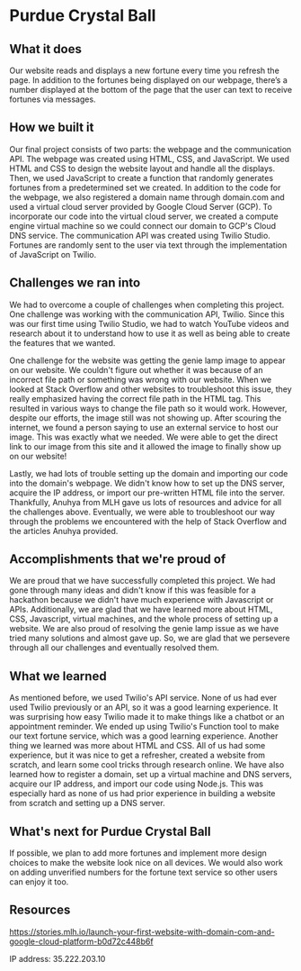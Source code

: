 # Purdue Crystal Ball

## What it does
Our website reads and displays a new fortune every time you refresh the page. In addition to the fortunes being displayed on our webpage, there’s a number displayed at the bottom of the page that the user can text to receive fortunes via messages. 

## How we built it
Our final project consists of two parts: the webpage and the communication API. The webpage was created using HTML, CSS, and JavaScript. We used HTML and CSS to design the website layout and handle all the displays. Then, we used JavaScript to create a function that randomly generates fortunes from a predetermined set we created. In addition to the code for the webpage, we also registered a domain name through domain.com and used a virtual cloud server provided by Google Cloud Server (GCP). To incorporate our code into the virtual cloud server, we created a compute engine virtual machine so we could connect our domain to GCP's Cloud DNS service. The communication API was created using Twilio Studio. Fortunes are randomly sent to the user via text through the implementation of JavaScript on Twilio. 

## Challenges we ran into
We had to overcome a couple of challenges when completing this project. One challenge was working with the communication API, Twilio. Since this was our first time using Twilio Studio, we had to watch YouTube videos and research about it to understand how to use it as well as being able to create the features that we wanted.

One challenge for the website was getting the genie lamp image to appear on our website. We couldn't figure out whether it was because of an incorrect file path or something was wrong with our website. When we looked at Stack Overflow and other websites to troubleshoot this issue, they really emphasized having the correct file path in the HTML tag. This resulted in various ways to change the file path so it would work. However, despite our efforts, the image still was not showing up. After scouring the internet, we found a person saying to use an external service to host our image. This was exactly what we needed. We were able to get the direct link to our image from this site and it allowed the image to finally show up on our website!

Lastly, we had lots of trouble setting up the domain and importing our code into the domain's webpage. We didn't know how to set up the DNS server, acquire the IP address, or import our pre-written HTML file into the server. Thankfully, Anuhya from MLH gave us lots of resources and advice for all the challenges above. Eventually, we were able to troubleshoot our way through the problems we encountered with the help of Stack Overflow and the articles Anuhya provided. 
 
## Accomplishments that we're proud of
We are proud that we have successfully completed this project. We had gone through many ideas and didn't know if this was feasible for a hackathon because we didn't have much experience with Javascript or APIs. Additionally, we are glad that we have learned more about HTML, CSS, Javascript, virtual machines, and the whole process of setting up a website. We are also proud of resolving the genie lamp issue as we have tried many solutions and almost gave up. So, we are glad that we persevere through all our challenges and eventually resolved them.

## What we learned
As mentioned before, we used Twilio's API service. None of us had ever used Twilio previously or an API, so it was a good learning experience. It was surprising how easy Twilio made it to make things like a chatbot or an appointment reminder. We ended up using Twilio's Function tool to make our text fortune service, which was a good learning experience. Another thing we learned was more about HTML and CSS. All of us had some experience, but it was nice to get a refresher, created a website from scratch, and learn some cool tricks through research online. We have also learned how to register a domain, set up a virtual machine and DNS servers, acquire our IP address, and import our code using Node.js. This was especially hard as none of us had prior experience in building a website from scratch and setting up a DNS server. 

## What's next for Purdue Crystal Ball 
If possible, we plan to add more fortunes and implement more design choices to make the website look nice on all devices. We would also work on adding unverified numbers for the fortune text service so other users can enjoy it too.

## Resources
https://stories.mlh.io/launch-your-first-website-with-domain-com-and-google-cloud-platform-b0d72c448b6f

IP address: 35.222.203.10
